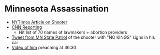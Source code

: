 # Minnesota Assassination
- [NYTimes Article on Shooter](https://www.nytimes.com/live/2025/06/14/us/minnesota-shootings)
- [CNN Reporting](https://www.cnn.com/us/live-news/minnesota-shootings-manhunt-06-14-25?Date=20250614&Profile=CNN&utm_content=1749922048&utm_medium=social&utm_source=twitter)
	- Hit list of 70 names of lawmakers + abortion providers
- [Tweet from MN State Patrol](https://x.com/MnDPS_MSP/status/1933918239504929129) of the shooter with "NO KINGS" signs in his car
- [Video of him](https://www.youtube.com/live/jf5zld0Ixu0) preaching at 36:30